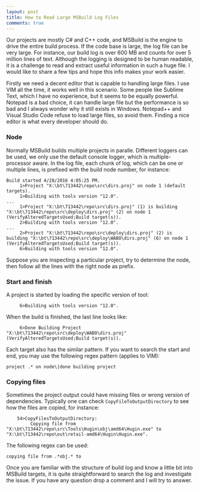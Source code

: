 ```yaml
---
layout: post
title: How to Read Large MSBuild Log Files
comments: true
---
```


Our projects are mostly C# and C++ code, and MSBuild is the engine to drive the entire build process.  If the code base
is large, the log file can be very large.  For instance, our build log is over 600 MB and counts for over 5 million
lines of text.  Although the logging is designed to be human readable, it is a challenge to read and extract useful
information in such a huge file.  I would like to share a few tips and hope this info makes your work easier.

Firstly we need a decent editor that is capable to handling large files.  I use VIM all the time, it works well in this
scenario.  Some people like Sublime Text, which I have no experience, but it seems to be equally powerful.  Notepad is a
bad choice, it can handle large file but the performance is so bad and I always wonder why it still exists in Windows.
Notepad++ and Visual Studio Code refuse to load large files, so avoid them.  Finding a nice editor is what every
developer should do.

### Node

Normally MSBuild builds multiple projects in paralle.  Different loggers can be used, we only use the default console
logger, which is multiple-processor aware.  In the log file, each chunk of log, which can be one or multiple lines, is
prefixed with the build node number, for instance:

    Build started 4/28/2016 4:05:25 PM.
         1>Project "X:\bt\713442\repo\src\dirs.proj" on node 1 (default targets).
         1>Building with tools version "12.0".
    ...
         1>Project "X:\bt\713442\repo\src\dirs.proj" (1) is building "X:\bt\713442\repo\src\deploy\dirs.proj" (2) on node 1 (VerifyAlteredTargetsUsed;Build target(s)).
         2>Building with tools version "12.0".
    ...
         2>Project "X:\bt\713442\repo\src\deploy\dirs.proj" (2) is building "X:\bt\713442\repo\src\deploy\WABO\dirs.proj" (6) on node 1 (VerifyAlteredTargetsUsed;Build target(s)).
         6>Building with tools version "12.0".

Suppose you are inspecting a particular project, try to determine the node, then follow all the lines with the right
node as prefix.

### Start and finish

A project is started by loading the specific version of tool:

         6>Building with tools version "12.0".

When the build is finished, the last line looks like:

         6>Done Building Project "X:\bt\713442\repo\src\deploy\WABO\dirs.proj" (VerifyAlteredTargetsUsed;Build target(s)).

Each target also has the similar pattern.  If you want to search the start and end, you may use the following regex
pattern (applies to VIM):

    project .* on node\|done building project

### Copying files

Sometimes the project output could have missing files or wrong version of dependencies.  Typically one can check
`CopyFileToOutputDirectory` to see how the files are copied, for instance:

        54>CopyFilesToOutputDirectory:
             Copying file from "X:\bt\713442\repo\src\Tools\Hugin\obj\amd64\Hugin.exe" to "X:\bt\713442\repo\out\retail-amd64\Hugin\Hugin.exe".

The following regex can be used:

    copying file from .*obj.* to

Once you are familiar with the structure of build log and know a little bit into MSBuild targets, it is quite
straightforward to search the log and investigate the issue.  If you have any question drop a comment and I will try to
answer.
